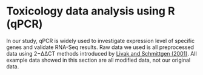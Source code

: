 # Toxicology data analysis using R (qPCR)

In our study, qPCR is widely used to investigate expression level of specific genes and validate RNA-Seq results.
Raw data we used is all preprocessed data using 2−ΔΔCT methods introduced by [Livak and Schmittgen (2001)](https://www.sciencedirect.com/science/article/pii/S1046202301912629?via%3Dihub).
All example data showed in this section are all modified data, not our original data.
